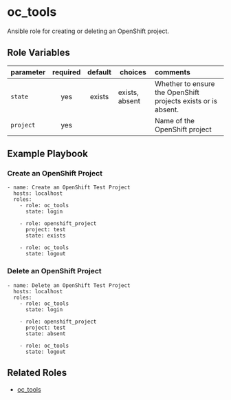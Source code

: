 # oc_tools

Ansible role for creating or deleting an OpenShift project.

## Role Variables

| parameter      | required | default | choices        | comments 
| -------------- |:--------:|:-------:| -------------- |:-------- 
| `state`        | yes      | exists  | exists, absent | Whether to ensure the OpenShift projects exists or is absent.
| `project`      | yes      |         |                | Name of the OpenShift project
                                   
## Example Playbook

### Create an OpenShift Project

```
- name: Create an OpenShift Test Project
  hosts: localhost
  roles:
    - role: oc_tools
      state: login

    - role: openshift_project
      project: test
      state: exists

    - role: oc_tools
      state: logout
```

### Delete an OpenShift Project

```
- name: Delete an OpenShift Test Project
  hosts: localhost
  roles:
    - role: oc_tools
      state: login

    - role: openshift_project
      project: test
      state: absent

    - role: oc_tools
      state: logout
```

## Related Roles

* [oc_tools](https://github.com/rhtconsulting/ansible-role-oc_tools)
